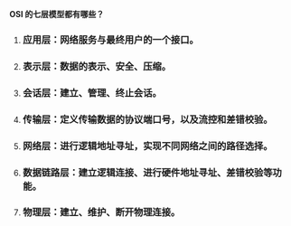 **OSI 的七层模型都有哪些？**

  

1.  ### 应用层：网络服务与最终用户的一个接口。
    
2.  ### 表示层：数据的表示、安全、压缩。
    
3.  ### 会话层：建立、管理、终止会话。
    
4.  ### 传输层：定义传输数据的协议端口号，以及流控和差错校验。
    
5.  ### 网络层：进行逻辑地址寻址，实现不同网络之间的路径选择。
    
6.  ### 数据链路层：建立逻辑连接、进行硬件地址寻址、差错校验等功能。
    
7.  ### 物理层：建立、维护、断开物理连接。